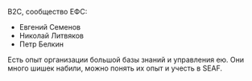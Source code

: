 B2C, сообщество ЕФС:
- Евгений Семенов
- Николай Литвяков 
- Петр Белкин

Есть опыт организации большой базы знаний и управления ею. Они много шишек набили, можно понять их опыт и учесть в SEAF.